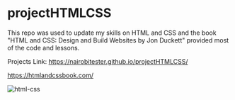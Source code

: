 # projectHTMLCSS

This repo was used to update my skills on HTML and CSS and the book "HTML and CSS: Design and Build Websites by Jon Duckett" provided most of the code and lessons.

Projects Link: https://nairobitester.github.io/projectHTMLCSS/

https://htmlandcssbook.com/

![html-css](https://user-images.githubusercontent.com/53013549/234381758-8cc39676-76e4-4dfe-9bf2-38721f9e565d.jpg)
